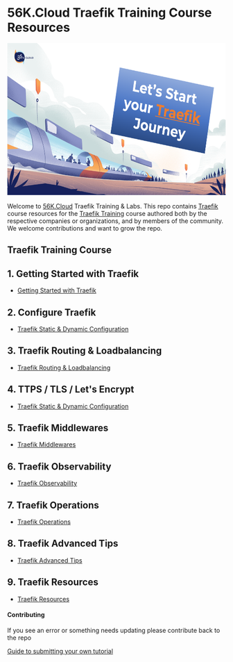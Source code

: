 # 56K.Cloud Traefik Training Course Resources

<img src="./img/Traefik_training.png" alt="Traefik Logo" height="350"> 

Welcome to [56K.Cloud](https://www.56k.cloud) Traefik Training & Labs. This repo contains [Traefik](https://containo.us/traefik/) course resources for the [Traefik Training](https://training.56k.cloud/products/from-0-to-production-with-traefik-and-docker) course authored both by the respective companies or organizations, and by members of the community. We welcome contributions and want to grow the repo.

## Traefik Training Course

## 1. Getting Started with Traefik
* [Getting Started with Traefik](./01-Traefik-Overview/traefik_overview.md)

## 2. Configure Traefik 
* [Traefik Static & Dynamic Configuration](./02-Configure-Traefik/traefik-configuration.md)

## 3. Traefik Routing & Loadbalancing
* [Traefik Routing & Loadbalancing](./03-Routers-and-Services/traefik-routers-and-services.md)

## 4. TTPS / TLS / Let's Encrypt
* [Traefik Static & Dynamic Configuration](.02-Traefik-Overview/traefik_configuration.md)

## 5. Traefik Middlewares
* [Traefik Middlewares](.02-Traefik-Overview/traefik_configuration.md)

## 6. Traefik Observability
* [Traefik Observability](.02-Traefik-Overview/traefik_configuration.md)

## 7. Traefik Operations
* [Traefik Operations](.02-Traefik-Overview/traefik_configuration.md)

## 8. Traefik Advanced Tips
* [Traefik Advanced Tips](.02-Traefik-Overview/traefik_configuration.md)

## 9. Traefik Resources
* [Traefik Resources](.02-Traefik-Overview/traefik_configuration.md)


#### Contributing

If you see an error or something needs updating please contribute back to the repo

[Guide to submitting your own tutorial](contribute.md)



